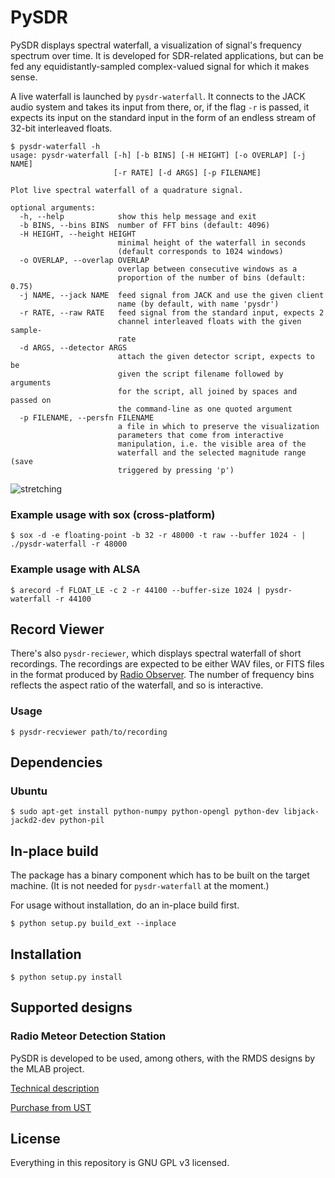 # PySDR

PySDR displays spectral waterfall, a visualization of signal's frequency spectrum over time. It is developed for SDR-related applications, but can be fed any equidistantly-sampled complex-valued signal for which it makes sense.

A live waterfall is launched by `pysdr-waterfall`. It connects to the JACK audio system and takes its input from there, or, if the flag `-r` is passed, it expects its input on the standard input in the form of an endless stream of 32-bit interleaved floats.

	$ pysdr-waterfall -h
	usage: pysdr-waterfall [-h] [-b BINS] [-H HEIGHT] [-o OVERLAP] [-j NAME]
	                       [-r RATE] [-d ARGS] [-p FILENAME]
	
	Plot live spectral waterfall of a quadrature signal.
	
	optional arguments:
	  -h, --help            show this help message and exit
	  -b BINS, --bins BINS  number of FFT bins (default: 4096)
	  -H HEIGHT, --height HEIGHT
	                        minimal height of the waterfall in seconds
	                        (default corresponds to 1024 windows)
	  -o OVERLAP, --overlap OVERLAP
	                        overlap between consecutive windows as a
	                        proportion of the number of bins (default: 0.75)
	  -j NAME, --jack NAME  feed signal from JACK and use the given client
	                        name (by default, with name 'pysdr')
	  -r RATE, --raw RATE   feed signal from the standard input, expects 2
	                        channel interleaved floats with the given sample-
	                        rate
	  -d ARGS, --detector ARGS
	                        attach the given detector script, expects to be
	                        given the script filename followed by arguments
	                        for the script, all joined by spaces and passed on
	                        the command-line as one quoted argument
	  -p FILENAME, --persfn FILENAME
	                        a file in which to preserve the visualization
	                        parameters that come from interactive
	                        manipulation, i.e. the visible area of the
	                        waterfall and the selected magnitude range (save
	                        triggered by pressing 'p')

![stretching](https://cloud.githubusercontent.com/assets/382160/24999343/6fe18d4e-203d-11e7-9c5e-1949dc2f508b.gif)

### Example usage with sox (cross-platform)

	$ sox -d -e floating-point -b 32 -r 48000 -t raw --buffer 1024 - | ./pysdr-waterfall -r 48000

### Example usage with ALSA

	$ arecord -f FLOAT_LE -c 2 -r 44100 --buffer-size 1024 | pysdr-waterfall -r 44100

## Record Viewer

There's also `pysdr-reciewer`, which displays spectral waterfall of short recordings. The recordings are expected to be either WAV files, or FITS files in the format produced by [Radio Observer](https://github.com/MLAB-project/radio-observer). The number of frequency bins reflects the aspect ratio of the waterfall, and so is interactive.

### Usage

	$ pysdr-recviewer path/to/recording

## Dependencies

### Ubuntu

    $ sudo apt-get install python-numpy python-opengl python-dev libjack-jackd2-dev python-pil

## In-place build

The package has a binary component which has to be built on the target machine. (It is not needed for `pysdr-waterfall` at the moment.)

For usage without installation, do an in-place build first.

	$ python setup.py build_ext --inplace

## Installation

	$ python setup.py install

## Supported designs

### Radio Meteor Detection Station

PySDR is developed to be used, among others, with the RMDS designs by the MLAB project.

[Technical description](http://wiki.mlab.cz/doku.php?id=en:rmds)

[Purchase from UST](http://www.ust.cz/shop/product_info.php?products_id=223)

## License

Everything in this repository is GNU GPL v3 licensed.
